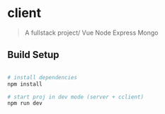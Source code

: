 # client

> A fullstack project/
> Vue Node Express Mongo

## Build Setup

``` bash

# install dependencies
npm install

# start proj in dev mode (server + cclient)
npm run dev

